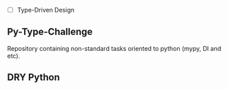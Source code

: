 
* [ ] Type-Driven Design

## Py-Type-Challenge
Repository containing non-standard tasks oriented to python (mypy, DI and etc).

## DRY Python

